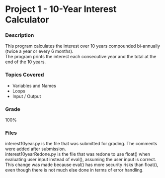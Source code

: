 # Project 1 - 10-Year Interest Calculator

### Description
This program calculates the interest over 10 years compounded bi-annually (twice a year or every 6 months).
<br />
The program prints the interest each consecutive year and the total at the end of the 10 years.

### Topics Covered
- Variables and Names
- Loops
- Input / Output

### Grade
100% 

### Files
interest10year.py is the file that was submitted for grading. The comments were added after submission.
<br />
interest10yearRedone.py is the file that was redone to use float() when evaluating user input instead of eval(), assuming the user input is correct. This change was made because eval() has more security risks than float(), even though there is not much else done in terms of error handling.
